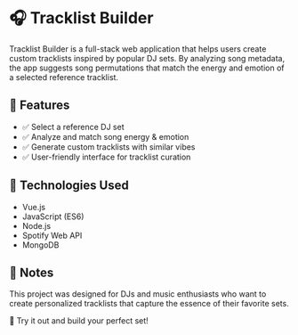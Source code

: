# 🎧 Tracklist Builder
Tracklist Builder is a full-stack web application that helps users create custom tracklists inspired by popular DJ sets. By analyzing song metadata, the app suggests song permutations that match the energy and emotion of a selected reference tracklist.

## 🚀 Features
- ✅ Select a reference DJ set
- ✅ Analyze and match song energy & emotion
- ✅ Generate custom tracklists with similar vibes
- ✅ User-friendly interface for tracklist curation

## 🔧 Technologies Used
- Vue.js
- JavaScript (ES6)
- Node.js
- Spotify Web API
- MongoDB

## 📌 Notes
This project was designed for DJs and music enthusiasts who want to create personalized tracklists that capture the essence of their favorite sets.

🎵 Try it out and build your perfect set!
